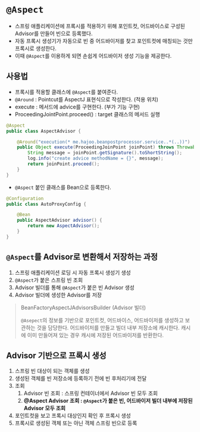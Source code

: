 # `@Aspect`

- 스프링 애플리케이션에 프록시를 적용하기 위해 포인트컷, 어드바이스로 구성된 Advisor를 만들어 빈으로 등록했다.
- 자동 프록시 생성기가 자동으로 빈 중 어드바이저를 찾고 포인트컷에 매칭되는 것만 프록시로 생성한다.
- 이때 `@Aspect`를 이용하게 되면 손쉽게 어드바이저 생성 기능을 제공한다.

## 사용법

- 프록시를 적용할 클래스에 `@Aspect`를 붙여준다.
- `@Around` : Pointcut를 AspectJ 표현식으로 작성한다. (적용 위치)
- execute : 메서드에 advice를 구현한다. (부가 기능 구현)
- ProceedingJointPoint.proceed() : target 클래스의 메서드 실행

```java
@Aspect
public class AspectAdvisor {

	@Around("execution(* me.hajoo.beanpostprocessor.service..*(..))")
	public Object execute(ProceedingJoinPoint joinPoint) throws Throwable {
		String message = joinPoint.getSignature().toShortString();
		log.info("create advice methodName = {}", message);
		return joinPoint.proceed();
	}
}
```

- `@Aspect` 붙인 클래스를 Bean으로 등록한다.

```java
@Configuration
public class AutoProxyConfig {

	@Bean
	public AspectAdvisor advisor() {
		return new AspectAdvisor();
	}
}
```

## `@Aspect`를 Advisor로 변환해서 저장하는 과정

1. 스프링 애플리케이션 로딩 시 자동 프록시 생성기 생성
1. `@Aspect`가 붙은 스프링 빈 조회
1. Advisor 빌더를 통해 `@Aspect`가 붙은 빈 Advisor 생성
1. Advisor 빌더에 생성한 Advisor를 저장

> BeanFactoryAspectJAdvisorsBuilder (Advisor 빌더)
>
> `@Asepect`의 정보를 기반으로 포인트컷, 어드바이스, 어드바이저를 생성하고 보관하는 것을 담당한다.
> 어드바이저를 만들고 빌더 내부 저장소에 캐시한다. 캐시에 이미 만들어져 있는 경우 캐시에 저장된 어드바이저를 반환한다.

## Advisor 기반으로 프록시 생성

1. 스프링 빈 대상이 되는 객체를 생성
1. 생성된 객체를 빈 저장소에 등록하기 전에 빈 후처리기에 전달
1. 조회
    1. Advisor 빈 조회 : 스프링 컨테이너에서 Advisor 빈 모두 조회
    1. **@Aspect Advisor 조회 : `@Aspect`가 붙은 빈, 어드바이저 빌더 내부에 저장된 Advisor 모두 조회**
1. 포인트컷을 보고 프록시 대상인지 확인 후 프록시 생성
1. 프록시로 생성된 객체 또는 아닌 객체 스프링 빈으로 등록